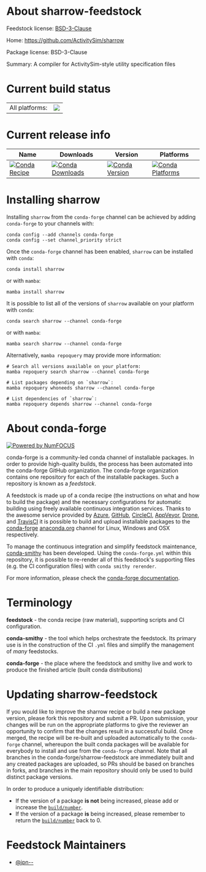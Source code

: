 About sharrow-feedstock
=======================

Feedstock license: [BSD-3-Clause](https://github.com/conda-forge/sharrow-feedstock/blob/main/LICENSE.txt)

Home: https://github.com/ActivitySim/sharrow

Package license: BSD-3-Clause

Summary: A compiler for ActivitySim-style utility specification files

Current build status
====================


<table><tr><td>All platforms:</td>
    <td>
      <a href="https://dev.azure.com/conda-forge/feedstock-builds/_build/latest?definitionId=15494&branchName=main">
        <img src="https://dev.azure.com/conda-forge/feedstock-builds/_apis/build/status/sharrow-feedstock?branchName=main">
      </a>
    </td>
  </tr>
</table>

Current release info
====================

| Name | Downloads | Version | Platforms |
| --- | --- | --- | --- |
| [![Conda Recipe](https://img.shields.io/badge/recipe-sharrow-green.svg)](https://anaconda.org/conda-forge/sharrow) | [![Conda Downloads](https://img.shields.io/conda/dn/conda-forge/sharrow.svg)](https://anaconda.org/conda-forge/sharrow) | [![Conda Version](https://img.shields.io/conda/vn/conda-forge/sharrow.svg)](https://anaconda.org/conda-forge/sharrow) | [![Conda Platforms](https://img.shields.io/conda/pn/conda-forge/sharrow.svg)](https://anaconda.org/conda-forge/sharrow) |

Installing sharrow
==================

Installing `sharrow` from the `conda-forge` channel can be achieved by adding `conda-forge` to your channels with:

```
conda config --add channels conda-forge
conda config --set channel_priority strict
```

Once the `conda-forge` channel has been enabled, `sharrow` can be installed with `conda`:

```
conda install sharrow
```

or with `mamba`:

```
mamba install sharrow
```

It is possible to list all of the versions of `sharrow` available on your platform with `conda`:

```
conda search sharrow --channel conda-forge
```

or with `mamba`:

```
mamba search sharrow --channel conda-forge
```

Alternatively, `mamba repoquery` may provide more information:

```
# Search all versions available on your platform:
mamba repoquery search sharrow --channel conda-forge

# List packages depending on `sharrow`:
mamba repoquery whoneeds sharrow --channel conda-forge

# List dependencies of `sharrow`:
mamba repoquery depends sharrow --channel conda-forge
```


About conda-forge
=================

[![Powered by
NumFOCUS](https://img.shields.io/badge/powered%20by-NumFOCUS-orange.svg?style=flat&colorA=E1523D&colorB=007D8A)](https://numfocus.org)

conda-forge is a community-led conda channel of installable packages.
In order to provide high-quality builds, the process has been automated into the
conda-forge GitHub organization. The conda-forge organization contains one repository
for each of the installable packages. Such a repository is known as a *feedstock*.

A feedstock is made up of a conda recipe (the instructions on what and how to build
the package) and the necessary configurations for automatic building using freely
available continuous integration services. Thanks to the awesome service provided by
[Azure](https://azure.microsoft.com/en-us/services/devops/), [GitHub](https://github.com/),
[CircleCI](https://circleci.com/), [AppVeyor](https://www.appveyor.com/),
[Drone](https://cloud.drone.io/welcome), and [TravisCI](https://travis-ci.com/)
it is possible to build and upload installable packages to the
[conda-forge](https://anaconda.org/conda-forge) [anaconda.org](https://anaconda.org/)
channel for Linux, Windows and OSX respectively.

To manage the continuous integration and simplify feedstock maintenance,
[conda-smithy](https://github.com/conda-forge/conda-smithy) has been developed.
Using the ``conda-forge.yml`` within this repository, it is possible to re-render all of
this feedstock's supporting files (e.g. the CI configuration files) with ``conda smithy rerender``.

For more information, please check the [conda-forge documentation](https://conda-forge.org/docs/).

Terminology
===========

**feedstock** - the conda recipe (raw material), supporting scripts and CI configuration.

**conda-smithy** - the tool which helps orchestrate the feedstock.
                   Its primary use is in the construction of the CI ``.yml`` files
                   and simplify the management of *many* feedstocks.

**conda-forge** - the place where the feedstock and smithy live and work to
                  produce the finished article (built conda distributions)


Updating sharrow-feedstock
==========================

If you would like to improve the sharrow recipe or build a new
package version, please fork this repository and submit a PR. Upon submission,
your changes will be run on the appropriate platforms to give the reviewer an
opportunity to confirm that the changes result in a successful build. Once
merged, the recipe will be re-built and uploaded automatically to the
`conda-forge` channel, whereupon the built conda packages will be available for
everybody to install and use from the `conda-forge` channel.
Note that all branches in the conda-forge/sharrow-feedstock are
immediately built and any created packages are uploaded, so PRs should be based
on branches in forks, and branches in the main repository should only be used to
build distinct package versions.

In order to produce a uniquely identifiable distribution:
 * If the version of a package **is not** being increased, please add or increase
   the [``build/number``](https://docs.conda.io/projects/conda-build/en/latest/resources/define-metadata.html#build-number-and-string).
 * If the version of a package **is** being increased, please remember to return
   the [``build/number``](https://docs.conda.io/projects/conda-build/en/latest/resources/define-metadata.html#build-number-and-string)
   back to 0.

Feedstock Maintainers
=====================

* [@jpn--](https://github.com/jpn--/)

